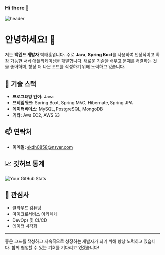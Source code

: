 ### Hi there 👋
![header](https://capsule-render.vercel.app/api?type=waving&color=gradient&height=300&section=header&text=Backend%20Developer&fontSize=90)
<!--
**ekdh0858/ekdh0858** is a ✨ _special_ ✨ repository because its `README.md` (this file) appears on your GitHub profile.

Here are some ideas to get you started:

- 🔭 I’m currently working on ...
- 🌱 I’m currently learning ...
- 👯 I’m looking to collaborate on ...
- 🤔 I’m looking for help with ...
- 💬 Ask me about ...
- 📫 How to reach me: ...
- 😄 Pronouns: ...
- ⚡ Fun fact: ...
-->
# 안녕하세요! 👋

저는 **백엔드 개발자** 박태훈입니다. 주로 **Java**, **Spring Boot**를 사용하여 안정적이고 확장 가능한 서버 애플리케이션을 개발합니다. 새로운 기술을 배우고 문제를 해결하는 것을 좋아하며, 항상 더 나은 코드를 작성하기 위해 노력하고 있습니다.

## 🔧 기술 스택

- **프로그래밍 언어:** Java
- **프레임워크:** Spring Boot, Spring MVC, Hibernate, Spring JPA
- **데이터베이스:** MySQL, PostgreSQL, MongoDB
- **기타:**  Aws EC2, AWS S3


## 📫 연락처

- **이메일:** ekdh0858@naver.com

## 📈 깃허브 통계

![Your GitHub Stats](https://github-readme-stats.vercel.app/api?username=ekdh0858&show_icons=true&theme=radical)


## 🌟 관심사

- 클라우드 컴퓨팅
- 마이크로서비스 아키텍처
- DevOps 및 CI/CD
- 데이터 시각화

---

좋은 코드를 작성하고 지속적으로 성장하는 개발자가 되기 위해 항상 노력하고 있습니다. 함께 협업할 수 있는 기회를 기다리고 있겠습니다!


